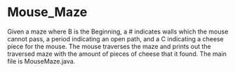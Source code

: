 # Mouse_Maze

Given a maze where B is the Beginning, a # indicates walls which the mouse cannot pass, a period indicating an open path, and a C indicating a cheese piece for the mouse. The mouse traverses the maze and prints out the traversed maze with the amount of pieces of cheese that it found. The main file is MouseMaze.java. 
